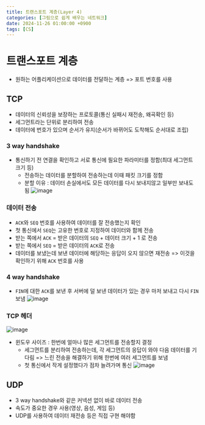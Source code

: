 ```yaml
---
title: 트랜스포트 계층(Layer 4)
categories: [그림으로 쉽게 배우는 네트워크]
date: 2024-11-26 01:00:00 +0900
tags: [CS]
---
```


# 트랜스포트 계층
- 원하는 어플리케이션으로 데이터를 전달하는 계층 => 포트 번호를 사용

## TCP
- 데이터의 신뢰성을 보장하는 프로토콜(통신 실패시 재전송, 왜곡확인 등)
- 세그먼트라는 단위로 분리하여 전송
- 데이터에 번호가 있으며 순서가 유지(순서가 바뀌어도 도착해도 순서대로 조립)

### 3 way handshake
- 통신하기 전 연결을 확인하고 서로 통신에 필요한 파라미터를 정함(최대 세그먼트 크기 등)
  - 전송하는 데이터를 분할하여 전송하는데 이때 패킷 크기를 정함
  - 분할 이유 : 데이터 손실에서도 모든 데이터를 다시 보내지않고 일부만 보내도 됨
![image](https://github.com/user-attachments/assets/59112512-69a5-4b2e-9961-c46d730175ce)

### 데이터 전송
- `ACK`와 `SEQ` 번호를 사용하여 데이터를 잘 전송했는지 확인
- 첫 통신에서 `SEQ`는 고유한 번호로 지정하여 데이터와 함께 전송
- 받는 쪽에서 `ACK` = 받은 데이터의 `SEQ` + 데이터 크기 + 1 로 전송
- 받는 쪽에서 `SEQ` = 받은 데이터의 `ACK`로 전송
- 데이터를 보냈는데 보낸 데이터에 해당하는 응답이 오지 않으면 재전송 => 이것을 확인하기 위해 `ACK` 번호를 사용

### 4 way handshake
- `FIN`에 대한 `ACK`를 보낸 후 서버에 덜 보낸 데이터가 있는 경우 마저 보내고 다시 `FIN` 보냄
![image](https://github.com/user-attachments/assets/08f334a1-495f-4852-8e2f-5a118a581f65)

### TCP 헤더
![image](https://github.com/user-attachments/assets/0feaffc1-9518-4534-b85f-41318e7e770d)
- 윈도우 사이즈 : 한번에 얼마나 많은 세그먼트를 전송할지 결정
  - 세그먼트를 분리하여 전송하는데, 각 세그먼트의 응답이 와야 다음 데이터를 기다림 => 느린 전송을 해결하기 위해 한번에 여러 세그먼트를 보냄
  - 첫 통신에서 작게 설정했다가 점차 늘려가며 통신
  ![image](https://github.com/user-attachments/assets/af71d91a-1d64-4c4c-aa6b-f1750d2939da)

## UDP
- 3 way handshake와 같은 커넥션 없이 바로 데이터 전송
- 속도가 중요한 경우 사용(영상, 음성, 게임 등)
- UDP를 사용하여 데이터 재전송 등은 직접 구현 해야함